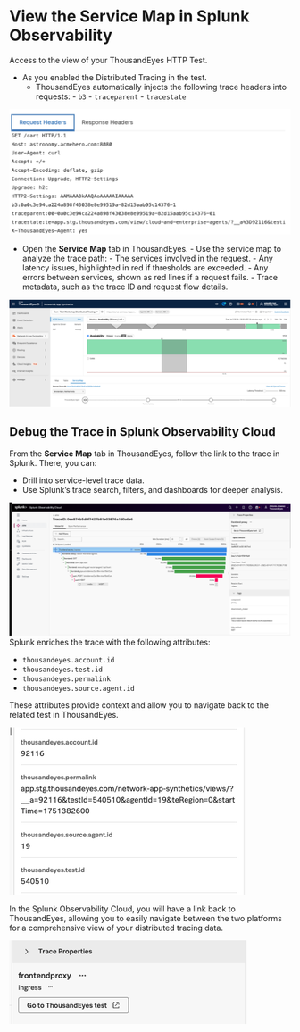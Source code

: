 # View the Service Map in Splunk Observability

Access to the view of your ThousandEyes HTTP Test.

- As you enabled the Distributed Tracing in the test.
    - ThousandEyes automatically injects the following trace headers into requests:
          - `b3`
          - `traceparent`
          - `tracestate`

![Trace headers](../../img/thousandeyes/headers.png)

- Open the **Service Map** tab in ThousandEyes.
      - Use the service map to analyze the trace path:
          - The services involved in the request.
          - Any latency issues, highlighted in red if thresholds are exceeded.
          - Any errors between services, shown as red lines if a request fails.
          - Trace metadata, such as the trace ID and request flow details.

![Service Map](../../img/thousandeyes/advanced_service_map.png)

## Debug the Trace in Splunk Observability Cloud

From the **Service Map** tab in ThousandEyes, follow the link to the trace in Splunk. There, you can:

* Drill into service-level trace data.
* Use Splunk’s trace search, filters, and dashboards for deeper analysis.

![trace from ThousandEyes](../../img/splunk_observability/advanced_trace_from_thousandeyes.png)
Splunk enriches the trace with the following attributes:

- `thousandeyes.account.id`
- `thousandeyes.test.id`
- `thousandeyes.permalink`
- `thousandeyes.source.agent.id`

These attributes provide context and allow you to navigate back to the related test in ThousandEyes.

![attributes in the traces](../../img/splunk_observability/attributes_in_the_traces.png)

In the Splunk Observability Cloud, you will have a link back to ThousandEyes, allowing you to easily navigate between the two platforms for a comprehensive view of your distributed tracing data.

![Trace link to ThousandEyes](../../img/splunk_observability/trace_link_to_thousandeyes.png)